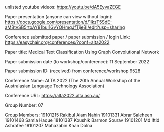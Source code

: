 unlisted youtube videos:
https://youtu.be/dA5EyvaZEGE

Paper presentation (anyone can view without login): 
https://docs.google.com/presentation/d/1lkzT5SdE-aMBtvSB5rtoAY81bul1GvYQHmqJfTijeBI/edit?usp=sharing

Conference submitted paper / paper submission / login Link: https://easychair.org/conferences/?conf=alta2022

Paper title: Medical Text Classification Using Graph Convolutional Network

Paper submission date (to workshop/conference): 11 September 2022

Paper submission ID: (received) from conference/workshop 9528

Conference Name: ALTA 2022 (The 20th Annual Workshop of the Australasian Language Technology Association)

Conference URL: https://alta2022.alta.asn.au/

Group Number: 07

Group Members: 
19101215 Rakibul Alam Nahin 
19101331 Abrar Saleheen 
19101468 Samia Haque 
18101387 Koushik Barmon Sourav 
19101201 Md Iftid Ashrafee 
19101207 Mahazabin Khan Dolna
